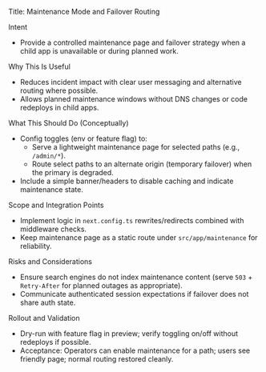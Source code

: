 Title: Maintenance Mode and Failover Routing

Intent
- Provide a controlled maintenance page and failover strategy when a child app is unavailable or during planned work.

Why This Is Useful
- Reduces incident impact with clear user messaging and alternative routing where possible.
- Allows planned maintenance windows without DNS changes or code redeploys in child apps.

What This Should Do (Conceptually)
- Config toggles (env or feature flag) to:
  - Serve a lightweight maintenance page for selected paths (e.g., `/admin/*`).
  - Route select paths to an alternate origin (temporary failover) when the primary is degraded.
- Include a simple banner/headers to disable caching and indicate maintenance state.

Scope and Integration Points
- Implement logic in `next.config.ts` rewrites/redirects combined with middleware checks.
- Keep maintenance page as a static route under `src/app/maintenance` for reliability.

Risks and Considerations
- Ensure search engines do not index maintenance content (serve `503` + `Retry-After` for planned outages as appropriate).
- Communicate authenticated session expectations if failover does not share auth state.

Rollout and Validation
- Dry-run with feature flag in preview; verify toggling on/off without redeploys if possible.
- Acceptance: Operators can enable maintenance for a path; users see friendly page; normal routing restored cleanly.

